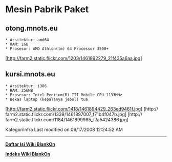 # Mesin Pabrik Paket

## otong.mnots.eu
    * Arsitektur: amd64
    * RAM: 1GB
    * Prosesor: AMD Athlon(tm) 64 Processor 3500+
[http://farm2.static.flickr.com/1203/1461892279_21f435a6aa.jpg]

## kursi.mnots.eu
    * Arsitektur: i386
    * RAM: 256MB
    * Prosesor: Intel Pentium(R) III Mobile CPU 1133MHz
    * Bekas laptop (kepalanya jebol) tua
[http://farm2.static.flickr.com/1418/1461894429_263ed9461f.jpg] [http://
farm2.static.flickr.com/1339/1461897007_f71b4f047b.jpg] [http://
farm2.static.flickr.com/1184/1461899985_f7a5424386.jpg]

KategoriInfra
Last modified on 06/17/2008 12:24:52 AM

 
 
---
[**Daftar Isi Wiki BlankOn**](/wiki/DaftarIsi/index.html)
 
[**Indeks Wiki BlankOn**](/wiki/Indeks.html)
